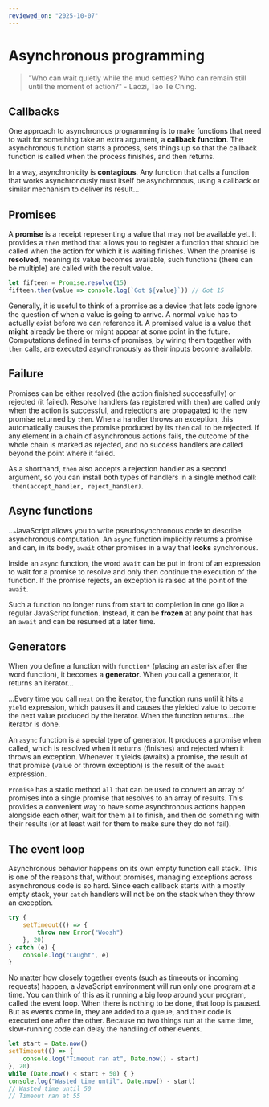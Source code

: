```yaml
---
reviewed_on: "2025-10-07"
---
```


# Asynchronous programming

> "Who can wait quietly while the mud settles? Who can remain still until the moment of action?" - Laozi, Tao Te Ching.

## Callbacks

One approach to asynchronous programming is to make functions that need to wait for something take an extra argument, a **callback function**. The asynchronous function starts a process, sets things up so that the callback function is called when the process finishes, and then returns.

In a way, asynchronicity is **contagious**. Any function that calls a function that works asynchronously must itself be asynchronous, using a callback or similar mechanism to deliver its result...

## Promises

A **promise** is a receipt representing a value that may not be available yet. It provides a `then` method that allows you to register a function that should be called when the action for which it is waiting finishes. When the promise is **resolved**, meaning its value becomes available, such functions (there can be multiple) are called with the result value.

```javascript
let fifteen = Promise.resolve(15)
fifteen.then(value => console.log(`Got ${value}`)) // Got 15
```

Generally, it is useful to think of a promise as a device that lets code ignore the question of when a value is going to arrive. A normal value has to actually exist before we can reference it. A promised value is a value that **might** already be there or might appear at some point in the future. Computations defined in terms of promises, by wiring them together with `then` calls, are executed asynchronously as their inputs become available.

## Failure

Promises can be either resolved (the action finished successfully) or rejected (it failed). Resolve handlers (as registered with `then`) are called only when the action is successful, and rejections are propagated to the new promise returned by `then`. When a handler throws an exception, this automatically causes the promise produced by its `then` call to be rejected. If any element in a chain of asynchronous actions fails, the outcome of the whole chain is marked as rejected, and no success handlers are called beyond the point where it failed.

As a shorthand, `then` also accepts a rejection handler as a second argument, so you can install both types of handlers in a single method call: `.then(accept_handler, reject_handler)`.

## Async functions

...JavaScript allows you to write pseudosynchronous code to describe asynchronous computation. An `async` function implicitly returns a promise and can, in its body, `await` other promises in a way that **looks** synchronous.

Inside an `async` function, the word `await` can be put in front of an expression to wait for a promise to resolve and only then continue the execution of the function. If the promise rejects, an exception is raised at the point of the `await`.

Such a function no longer runs from start to completion in one go like a regular JavaScript function. Instead, it can be **frozen** at any point that has an `await` and can be resumed at a later time.

## Generators

When you define a function with `function*` (placing an asterisk after the word function), it becomes a **generator**. When you call a generator, it returns an iterator...

...Every time you call `next` on the iterator, the function runs until it hits a `yield` expression, which pauses it and causes the yielded value to become the next value produced by the iterator. When the function returns...the iterator is done.

An `async` function is a special type of generator. It produces a promise when called, which is resolved when it returns (finishes) and rejected when it throws an exception. Whenever it yields (awaits) a promise, the result of that promise (value or thrown exception) is the result of the `await` expression.

`Promise` has a static method `all` that can be used to convert an array of promises into a single promise that resolves to an array of results. This provides a convenient way to have some asynchronous actions happen alongside each other, wait for them all to finish, and then do something with their results (or at least wait for them to make sure they do not fail).

## The event loop

Asynchronous behavior happens on its own empty function call stack. This is one of the reasons that, without promises, managing exceptions across asynchronous code is so hard. Since each callback starts with a mostly empty stack, your `catch` handlers will not be on the stack when they throw an exception.

```javascript
try {
	setTimeout(() => {
		throw new Error("Woosh")
	}, 20)
} catch (e) {
	console.log("Caught", e)
}
```

No matter how closely together events (such as timeouts or incoming requests) happen, a JavaScript environment will run only one program at a time. You can think of this as it running a big loop around your program, called the event loop. When there is nothing to be done, that loop is paused. But as events come in, they are added to a queue, and their code is executed one after the other. Because no two things run at the same time, slow-running code can delay the handling of other events.

```javascript
let start = Date.now()
setTimeout(() => {
	console.log("Timeout ran at", Date.now() - start)
}, 20)
while (Date.now() < start + 50) { }
console.log("Wasted time until", Date.now() - start)
// Wasted time until 50
// Timeout ran at 55
```
